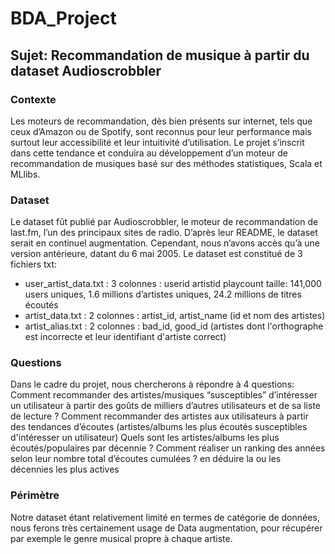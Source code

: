 # BDA_Project

## Sujet: Recommandation de musique à partir du dataset Audioscrobbler

### Contexte
Les moteurs de recommandation, dès bien présents sur internet, tels que ceux d’Amazon ou de Spotify, sont reconnus pour leur performance mais surtout leur accessibilité et leur intuitivité d’utilisation. Le projet s’inscrit dans cette tendance et conduira au développement d’un moteur de recommandation de musiques basé sur des méthodes statistiques, Scala et MLlibs.

### Dataset
Le dataset fût publié par Audioscrobbler, le moteur de recommandation de last.fm, l’un des principaux sites de radio. D’après leur README, le dataset serait en continuel augmentation. Cependant, nous n’avons accès qu’à une version antérieure, datant du 6 mai 2005. Le dataset est constitué de 3 fichiers txt:
- user_artist_data.txt : 3 colonnes : userid artistid playcount
taille: 141,000 users uniques, 1.6 millions d’artistes uniques, 24.2 millions de titres écoutés
- artist_data.txt : 2 colonnes : artist_id, artist_name (id et nom des artistes)
- artist_alias.txt : 2 colonnes : bad_id, good_id (artistes dont l'orthographe est incorrecte et leur identifiant d'artiste correct)

### Questions
Dans le cadre du projet, nous chercherons à répondre à 4 questions: 
Comment recommander des artistes/musiques “susceptibles” d’intéresser un utilisateur à partir des goûts de milliers d’autres utilisateurs et de sa liste de lecture ?
Comment recommander des artistes aux utilisateurs à partir des tendances d’écoutes (artistes/albums les plus écoutés susceptibles d'intéresser un utilisateur)
Quels sont les artistes/albums les plus écoutés/populaires par décennie ?
Comment réaliser un ranking des années selon leur nombre total d’écoutes cumulées ? en déduire la ou les décennies les plus actives

### Périmètre
Notre dataset étant relativement limité en termes de catégorie de données, nous ferons très certainement usage de Data augmentation, pour récupérer par exemple le genre musical propre à chaque artiste.

